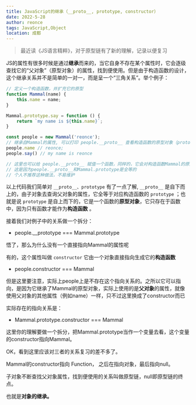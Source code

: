 ```yaml
---
title: JavaScript的继承（__proto__, prototype, constructor）
date: 2022-5-28
author: reonce
tags: JavaScript,Object
location: 成都  
---
```


> 最近读《JS语言精粹》，对于原型链有了新的理解，记录以便复习


JS的属性有很多时候是通过**继承**而来的，当它自身不存在某个属性时，它会逐级查找它的“父对象”（原型对象）的属性，找到便使用。但是由于构造函数的设计，这个继承关系并不是简单的一对一，而是呈一个“三角关系”。举个例子：

```jsx
// 定义一个构造函数，并扩充它的原型
function Mammal(name) {
	this.name = name;
}

Mammal.prototype.say = function () {
	return `my name is ${this.name}`;
}

const people = new Mammal('reonce');
// 继承自Mammal的属性, 可以打印 people.__proto__ 查看构造函数的原型对象（prototype）
people.name // reonce;  
people.say() // my name is reonce

// 这里也可以给 people.__proto__ 赋值一个函数，同样的，它会对构造函数Mammal的原型进行扩充
// 这是因为people.__proto__和Mammal.prototype是全等的
// 个人不推荐这种做法，不易维护
```

以上代码我们简单对 `__proto__、prototype` 有了一点了解, `__proto__` 是自下而上的，由子对象去查询父对象的属性，它全等于对应构造函数的 `prototype` ；也就是说 `prototype` 是自上而下的，它是一个函数的**原型对象**，它只存在于函数中，因为只有函数才能作为**构造函数**  。

接着我们对例子中的关系做一个拆分：

- people.__prototype === Mammal.prototype

悟了，那么为什么没有一个直接指向Mammal的属性呢

有的，这个属性叫做 `constructor`  它由一个对象直接指向生成它的**构造函数**

- people.constructor === Mammal

但是这里要注意，实际上people上是不存在这个指向关系的。之所以它可以指向，是因为它继承了Mammal的原型对象，实际上使用的是**父对象**的属性，就像使用父对象的其他属性（例如name）一样，只不过这里换成了constructor而已

实际存在的指向关系是：

- Mammal.prototype.constructor === Mammal

这里你的理解要做一个拆分，把Mammal.prototype当作一个变量去看，这个变量的constructor指向Mammal。

OK，看到这里应该对三者的关系复习的差不多了。

Mammal的constructor指向 Function， 之后在指向对象，最后指向null。

子对象不断查找父对象属性，找到便使用的关系叫做原型链，null即原型链的终点。

也就是**对象的继承。**

